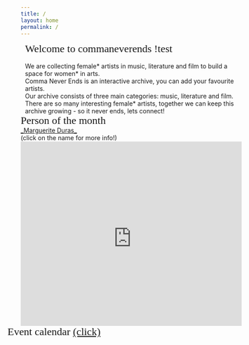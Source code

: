 ```yaml
---
title: /
layout: home
permalink: /
---
```


<html>

<style> 
  @import url('https://fonts.googleapis.com/css2?family=Roboto+Condensed&display=swap'); 
  @import url('https://fonts.googleapis.com/css2?family=Saira+Stencil+One&display=swap');

  @font-face {
    font-family: 'blox'; /*a name to be used later*/
    src: url("../_data/fonts/blox.ttf"); /*URL to font*/
}

h2 {color:#4C39CA; font-size: 24px;}
    
.divLeft {float: left; width:100%; height: min-content; margin:0 0 0 10px; overflow: hidden; background-color: #BC9FF;}
.divRight {float: right; width: 100%; height: 480px; margin:0 0 0 10px; overflow: hidden;background-color: #BC9FF;}
.divThird {float: right; width: 100%; heigt: min-content; margin:0 30px 0 10px; }
.div-title-left{
    font-family: 'Saira Stencil One', cursive;
    font-size: 24px;
    margin: 0px;
}

.div-title-right{
    font-family: 'Saira Stencil One', cursive;
    font-size: 24px;
    margin: 0px;
}
.div-title-third{
    font-family: 'Saira Stencil One', cursive;
    font-color: green;
    font-size: 24px;
    margin: 0px;
}

</style>

<body>

<div class="divLeft">  
  
<div class ="div-title-left"> Welcome to commaneverends !test </div>
<br/>
We are collecting female* artists in music, literature and film to build a space for women* in arts. <br/>
Comma Never Ends is an interactive archive, you can add your favourite artists. <br/>
Our archive consists of three main categories: music, literature and film. <br/>
There are so many interesting female* artists, together we can keep this archive growing - so it never ends, lets connect! <br/>
</div>

<div class="divRight">  
  
<div class ="div-title-right"> Person of the month</div>
<a href="https://en.wikipedia.org/wiki/Marguerite_Duras?printable=yes" target="iframe_person">_Marguerite Duras_</a> <br/>
(click on the name for more info!)
<iframe name="iframe_person" left="1px;" right="0px;" width="100%" height="440px;" frameborder="0" allowfullscreen src="https://lh3.googleusercontent.com/pw/ACtC-3fqQeH_Szupw-xfguVev5NKEYI9V3w_3elKJAYc1MxbhqT-uGzN36bDrxGufYiRbBaS-SEK3knIgXVViSmJ6zZQ5IOyCFELlAkb7Ye-XKdeQS9fhWZLBtXoGZEPFmFOWq3c_vzWsYGMOunfFAyD4Gw=w308-h434-no">
</iframe>

</div>

<div class="divThird">
  
<div class ="div-title-third"> Event calendar <a href="/event/" target="_blank"> (click) </a> </div>
  
</div>

</body>

</html>
